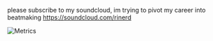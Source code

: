 please subscribe to my soundcloud, im trying to pivot my career into beatmaking 
https://soundcloud.com/rinerd

![Metrics](https://metrics.lecoq.io/0xrinegade?template=classic&base.indepth=true&repositories.batch=1000&repositories.forks=true&followup=1&lines=1&languages=1&isocalendar=1&habits=1&people=1&pagespeed=1&repositories=1&base=header%2C%20activity%2C%20community%2C%20repositories%2C%20metadata&base.indepth=true&base.hireable=false&base.skip=false&repositories.batch=1000&repositories.forks=true&repositories.affiliations=owner&isocalendar=false&isocalendar.duration=full-year&languages=false&languages.limit=8&languages.threshold=0%25&languages.other=false&languages.colors=github&languages.sections=most-used&languages.indepth=false&languages.analysis.timeout=150&languages.analysis.timeout.repositories=75&languages.categories=markup%2C%20programming&languages.recent.categories=markup%2C%20programming&languages.recent.load=3000&languages.recent.days=140&lines=false&lines.sections=base&lines.repositories.limit=4&lines.history.limit=1&lines.delay=0&habits=false&habits.from=2000&habits.days=140&habits.facts=true&habits.charts=false&habits.charts.type=classic&habits.trim=false&habits.languages.limit=8&habits.languages.threshold=0%25&followup=false&followup.sections=repositories&followup.indepth=true&followup.archived=true&people=false&people.limit=24&people.identicons=false&people.identicons.hide=false&people.size=28&people.types=followers&people.shuffle=true&repositories=false&repositories.pinned=0&repositories.starred=10&repositories.random=10&repositories.order=featured%2C%20pinned%2C%20starred%2C%20random&pagespeed=false&pagespeed.url=https%3A%2F%2Fosvm.ai&pagespeed.detailed=true&pagespeed.screenshot=true&pagespeed.pwa=true&config.timezone=Europe%2FMoscow&config.display=large)
